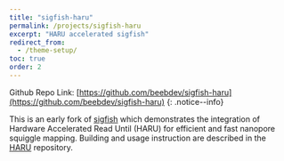 ```yaml
---
title: "sigfish-haru"
permalink: /projects/sigfish-haru
excerpt: "HARU accelerated sigfish"
redirect_from:
  - /theme-setup/
toc: true
order: 2
---
```


Github Repo Link: [https://github.com/beebdev/sigfish-haru](https://github.com/beebdev/sigfish-haru)
{: .notice--info}

This is an early fork of [sigfish](https://github.com/hasindu2008/sigfish) which demonstrates the integration of Hardware Accelerated Read Until (HARU) for efficient and fast nanopore squiggle mapping. Building and usage instruction are described in the [HARU](https://github.com/beebdev/HARU) repository.
